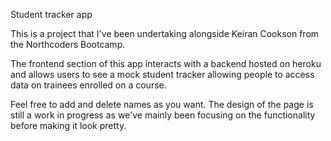 Student tracker app

This is a project that I've been undertaking alongside Keiran Cookson from the Northcoders Bootcamp.

The frontend section of this app interacts with a backend hosted on heroku and allows users to see a mock student tracker allowing people to access data on trainees enrolled on a course.

Feel free to add and delete names as you want. The design of the page is still a work in progress as we've mainly been focusing on the functionality before making it look pretty.
